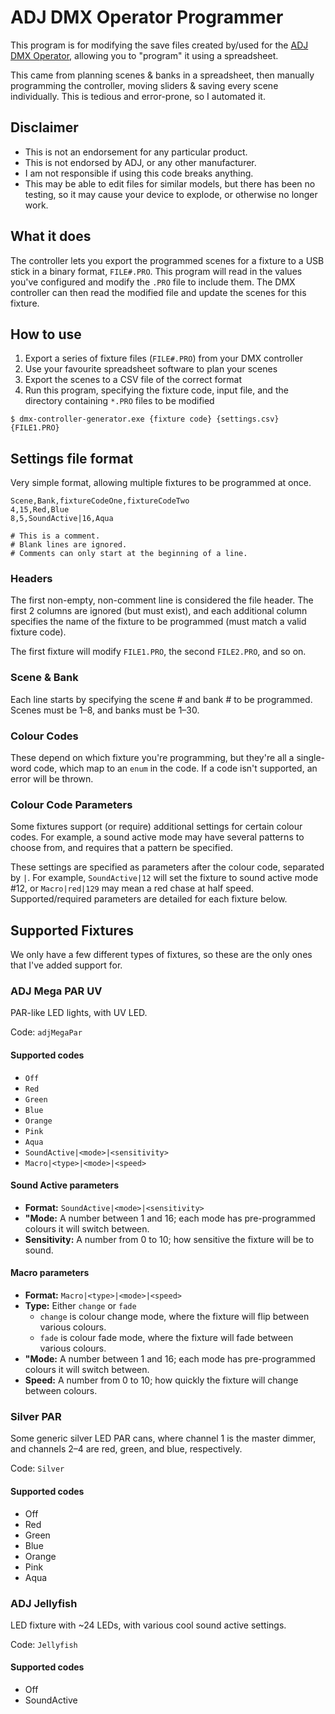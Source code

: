 # ADJ DMX Operator Programmer

This program is for modifying the save files created by/used for the [ADJ DMX
Operator][product], allowing you to "program" it using a spreadsheet.

This came from planning scenes & banks in a spreadsheet, then manually
programming the controller, moving sliders & saving every scene individually.
This is tedious and error-prone, so I automated it.

[product]: https://www.adj.com/dmx-operator

## Disclaimer

- This is not an endorsement for any particular product.
- This is not endorsed by ADJ, or any other manufacturer.
- I am not responsible if using this code breaks anything.
- This may be able to edit files for similar models, but there has been no
  testing, so it may cause your device to explode, or otherwise no longer work.

## What it does

The controller lets you export the programmed scenes for a fixture to a USB
stick in a binary format, `FILE#.PRO`. This program will read in the values
you've configured and modify the `.PRO` file to include them. The DMX controller
can then read the modified file and update the scenes for this fixture.

## How to use

1. Export a series of fixture files (`FILE#.PRO`) from your DMX controller
2. Use your favourite spreadsheet software to plan your scenes
3. Export the scenes to a CSV file of the correct format
4. Run this program, specifying the fixture code, input file, and the directory
   containing `*.PRO` files to be modified

```
$ dmx-controller-generator.exe {fixture code} {settings.csv} {FILE1.PRO}
```

## Settings file format

Very simple format, allowing multiple fixtures to be programmed at once.

```csv
Scene,Bank,fixtureCodeOne,fixtureCodeTwo
4,15,Red,Blue
8,5,SoundActive|16,Aqua

# This is a comment.
# Blank lines are ignored.
# Comments can only start at the beginning of a line.
```

### Headers

The first non-empty, non-comment line is considered the file header. The first 2
columns are ignored (but must exist), and each additional column specifies the
name of the fixture to be programmed (must match a valid fixture code).

The first fixture will modify `FILE1.PRO`, the second `FILE2.PRO`, and so on.

### Scene & Bank

Each line starts by specifying the scene # and bank # to be programmed. Scenes
must be 1–8, and banks must be 1–30. 

### Colour Codes

These depend on which fixture you're programming, but they're all a single-word
code, which map to an `enum` in the code. If a code isn't supported, an error
will be thrown.

### Colour Code Parameters

Some fixtures support (or require) additional settings for certain colour codes.
For example, a sound active mode may have several patterns to choose from, and
requires that a pattern be specified.

These settings are specified as parameters after the colour code, separated by
`|`. For example, `SoundActive|12` will set the fixture to sound active mode
#12, or `Macro|red|129` may mean a red chase at half speed. Supported/required
parameters are detailed for each fixture below.

## Supported Fixtures

We only have a few different types of fixtures, so these are the only ones that
I've added support for.

### ADJ Mega PAR UV

PAR-like LED lights, with UV LED.

Code: `adjMegaPar`

#### Supported codes

- `Off`
- `Red`
- `Green`
- `Blue`
- `Orange`
- `Pink`
- `Aqua`
- `SoundActive|<mode>|<sensitivity>`
- `Macro|<type>|<mode>|<speed>`

#### Sound Active parameters

- **Format:** `SoundActive|<mode>|<sensitivity>`
- **"Mode:** A number between 1 and 16; each mode has pre-programmed colours it
  will switch between.
- **Sensitivity:** A number from 0 to 10; how sensitive the fixture will be to
  sound.

#### Macro parameters

- **Format:** `Macro|<type>|<mode>|<speed>`
- **Type:** Either `change` or `fade`
  - `change` is colour change mode, where the fixture will flip between various
    colours.
  - `fade` is colour fade mode, where the fixture will fade between various
    colours.
- **"Mode:** A number between 1 and 16; each mode has pre-programmed colours it
  will switch between.
- **Speed:** A number from 0 to 10; how quickly the fixture will change between
  colours.

### Silver PAR

Some generic silver LED PAR cans, where channel 1 is the master dimmer, and
channels 2–4 are red, green, and blue, respectively.

Code: `Silver`

#### Supported codes

- Off
- Red
- Green
- Blue
- Orange
- Pink
- Aqua

### ADJ Jellyfish

LED fixture with ~24 LEDs, with various cool sound active settings.

Code: `Jellyfish`

#### Supported codes

- Off
- SoundActive
